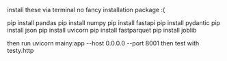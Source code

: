 install these via terminal
no fancy installation package :(

pip install pandas
pip install numpy
pip install fastapi
pip install pydantic
pip install json
pip install uvicorn
pip install fastparquet
pip install joblib

then run uvicorn mainy:app --host 0.0.0.0 --port 8001
then test with testy.http


